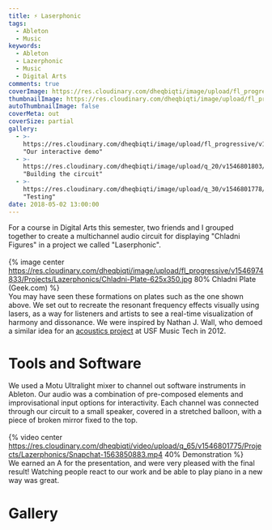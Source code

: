 ```yaml
---
title: ⚡ Laserphonic
tags:
  - Ableton
  - Music
keywords:
  - Ableton
  - Lazerphonic
  - Music
  - Digital Arts
comments: true
coverImage: https://res.cloudinary.com/dheqbiqti/image/upload/fl_progressive/v1546801692/Projects/Lazerphonics/cover.jpg
thumbnailImage: https://res.cloudinary.com/dheqbiqti/image/upload/fl_progressive,r_50:5/v1547069276/Projects/Lazerphonics/LaserThumb.jpg
autoThumbnailImage: false
coverMeta: out
coverSize: partial
gallery:
  - >-
    https://res.cloudinary.com/dheqbiqti/image/upload/fl_progressive/v1546801692/Projects/Lazerphonics/cover.jpg
    "Our interactive demo"
  - >-
    https://res.cloudinary.com/dheqbiqti/image/upload/q_20/v1546801803/Projects/Lazerphonics/IMG_20180419_224352.jpg
    "Building the circuit"
  - >-
    https://res.cloudinary.com/dheqbiqti/image/upload/q_30/v1546801778/Projects/Lazerphonics/Snapchat-1837840117.jpg
    "Testing"
date: 2018-05-02 13:00:00
---
```


For a course in Digital Arts this semester, two friends and I grouped together to 
create a multichannel audio circuit for displaying "Chladni Figures" in a project
we called "Laserphonic".
</br></br>
{% image center https://res.cloudinary.com/dheqbiqti/image/upload/fl_progressive/v1546974833/Projects/Lazerphonics/Chladni-Plate-625x350.jpg 80%
Chladni Plate (Geek.com) %}
</br>
You may have seen these formations on plates such as the one shown above.
We set out to recreate the resonant frequency effects visually using lasers, as 
a way for listeners and artists to see a real-time visualization of harmony and 
dissonance. We were inspired by Nathan J. Wall, who demoed a similar idea
for an [acoustics project](https://youtu.be/RxzMzSZF_b4?t=99) at USF Music Tech in 2012.
</br>
<!-- More -->
# Tools and Software
We used a Motu Ultralight mixer to channel out software instruments in Ableton. 
Our audio was a combination of pre-composed elements and improvisational input options 
for interactivity. Each channel was connected through our circuit to a small
speaker, covered in a stretched balloon, with a piece of broken mirror fixed to the top.
</br></br>
{% video center https://res.cloudinary.com/dheqbiqti/video/upload/q_65/v1546801775/Projects/Lazerphonics/Snapchat-1563850883.mp4 
40% Demonstration %}
</br>
We earned an A for the presentation, and were very pleased with the final result!
Watching people react to our work and be able to play piano in a new way was great.

# Gallery
<!-- Gallery -->